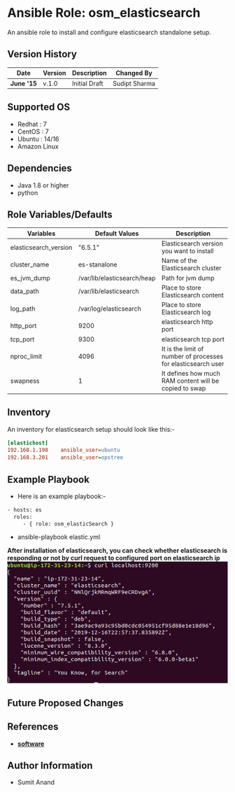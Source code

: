 Ansible Role: osm_elasticsearch
=========
An ansible role to install and configure elasticsearch standalone setup.

Version History
---------------

|**Date**| **Version**| **Description**| **Changed By** |
|----------|---------|---------------|-----------------|
|**June '15** | v.1.0 | Initial Draft | Sudipt Sharma |

Supported OS
------------
  * Redhat : 7
  * CentOS : 7
  * Ubuntu : 14/16
  * Amazon Linux

Dependencies
------------
* Java 1.8 or higher
* python

Role Variables/Defaults
-----------------------

|**Variables**| **Default Values**| **Description**|
|----------|---------|---------------|
| elasticsearch_version | "6.5.1" | Elasticsearch version you want to install |
| cluster_name | es-stanalone | Name of the Elasticsearch cluster | 
| es_jvm_dump | /var/lib/elasticsearch/heap | Path for jvm dump |
| data_path | /var/lib/elasticsearch | Place to store Elasticsearch content |
| log_path | /var/log/elasticsearch | Place to store Elasticsearch log |
| http_port | 9200 | elasticsearch http port |
| tcp_port | 9300 | elasticsearch tcp port |
| nproc_limit | 4096 | It is the limit of number of processes for elasticsearch user |
| swapness | 1 | It defines how much RAM content will be copied to swap |

Inventory
----------
An inventory for elasticsearch setup should look like this:-
```ini
[elastichost]                 
192.168.1.198    ansible_user=ubuntu   
192.168.3.201    ansible_user=opstree 
```
Example Playbook
----------------

* Here is an example playbook:-

```
- hosts: es
  roles:
     - { role: osm_elasticSearch }
```
* ansible-playbook elastic.yml

**After installation of elasticsearch, you can check whether elasticsearch is responding or not by curl request to configured port on elasticsearch ip**
![response](./media/checkResponse.png)


Future Proposed Changes
-----------------------

References
----------
- **[software](https://www.elastic.co/)**

Author Information
------------------

- Sumit Anand
